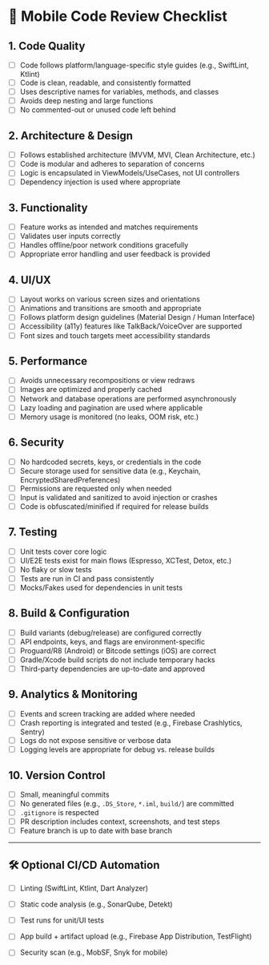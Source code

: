 # 📱 Mobile Code Review Checklist

## 1. Code Quality
- [ ] Code follows platform/language-specific style guides (e.g., SwiftLint, Ktlint)
- [ ] Code is clean, readable, and consistently formatted
- [ ] Uses descriptive names for variables, methods, and classes
- [ ] Avoids deep nesting and large functions
- [ ] No commented-out or unused code left behind

## 2. Architecture & Design
- [ ] Follows established architecture (MVVM, MVI, Clean Architecture, etc.)
- [ ] Code is modular and adheres to separation of concerns
- [ ] Logic is encapsulated in ViewModels/UseCases, not UI controllers
- [ ] Dependency injection is used where appropriate

## 3. Functionality
- [ ] Feature works as intended and matches requirements
- [ ] Validates user inputs correctly
- [ ] Handles offline/poor network conditions gracefully
- [ ] Appropriate error handling and user feedback is provided

## 4. UI/UX
- [ ] Layout works on various screen sizes and orientations
- [ ] Animations and transitions are smooth and appropriate
- [ ] Follows platform design guidelines (Material Design / Human Interface)
- [ ] Accessibility (a11y) features like TalkBack/VoiceOver are supported
- [ ] Font sizes and touch targets meet accessibility standards

## 5. Performance
- [ ] Avoids unnecessary recompositions or view redraws
- [ ] Images are optimized and properly cached
- [ ] Network and database operations are performed asynchronously
- [ ] Lazy loading and pagination are used where applicable
- [ ] Memory usage is monitored (no leaks, OOM risk, etc.)

## 6. Security
- [ ] No hardcoded secrets, keys, or credentials in the code
- [ ] Secure storage used for sensitive data (e.g., Keychain, EncryptedSharedPreferences)
- [ ] Permissions are requested only when needed
- [ ] Input is validated and sanitized to avoid injection or crashes
- [ ] Code is obfuscated/minified if required for release builds

## 7. Testing
- [ ] Unit tests cover core logic
- [ ] UI/E2E tests exist for main flows (Espresso, XCTest, Detox, etc.)
- [ ] No flaky or slow tests
- [ ] Tests are run in CI and pass consistently
- [ ] Mocks/Fakes used for dependencies in unit tests

## 8. Build & Configuration
- [ ] Build variants (debug/release) are configured correctly
- [ ] API endpoints, keys, and flags are environment-specific
- [ ] Proguard/R8 (Android) or Bitcode settings (iOS) are correct
- [ ] Gradle/Xcode build scripts do not include temporary hacks
- [ ] Third-party dependencies are up-to-date and approved

## 9. Analytics & Monitoring
- [ ] Events and screen tracking are added where needed
- [ ] Crash reporting is integrated and tested (e.g., Firebase Crashlytics, Sentry)
- [ ] Logs do not expose sensitive or verbose data
- [ ] Logging levels are appropriate for debug vs. release builds

## 10. Version Control
- [ ] Small, meaningful commits
- [ ] No generated files (e.g., `.DS_Store`, `*.iml`, `build/`) are committed
- [ ] `.gitignore` is respected
- [ ] PR description includes context, screenshots, and test steps
- [ ] Feature branch is up to date with base branch

---

## 🛠 Optional CI/CD Automation
- [ ] Linting (SwiftLint, Ktlint, Dart Analyzer)
- [ ] Static code analysis (e.g., SonarQube, Detekt)
- [ ] Test runs for unit/UI tests
- [ ] App build + artifact upload (e.g., Firebase App Distribution, TestFlight)
- [ ] Security scan (e.g., MobSF, Snyk for mobile)

